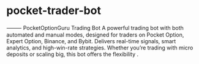 # pocket-trader-bot
⸻  PocketOptionGuru Trading Bot A powerful trading bot with both automated and manual modes, designed for traders on Pocket Option, Expert Option, Binance, and Bybit. Delivers real-time signals, smart analytics, and high-win-rate strategies. Whether you’re trading with micro deposits or scaling big, this bot offers the flexibility .

